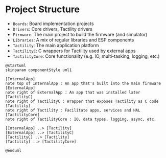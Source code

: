 # Project Structure

- `Boards`: Board implementation projects
- `Drivers`: Core drivers, Tactility drivers
- `Firmware`: The main project to build the firmware (and simulator)
- `Libraries`: A mix of regular libraries and ESP components
- `Tactility`: The main application platform
- `TactilityC`: C wrappers for Tactility used by external apps
- `TactilityCore`: Core functionality (e.g. IO, multi-tasking, logging, etc.)

```plantuml
@startuml
skinparam componentStyle uml1

[InternalApp]
note top of InternalApp : An app that's built into the main firmware
[ExternalApp]
note right of ExternalApp : An app that was installed later
[TactilityC]
note right of TactilityC : Wrapper that exposes Tactility as C code
[Tactility]
note right of Tactility : Facilitate apps, services and HAL
[TactilityCore]
note right of TactilityCore : IO, data types, logging, async, etc.

[InternalApp] ..> [Tactility]
[ExternalApp] ..> [TactilityC]
[TactilityC] ..> [Tactility]
[Tactility] ..> [TactilityCore]

@enduml
```
